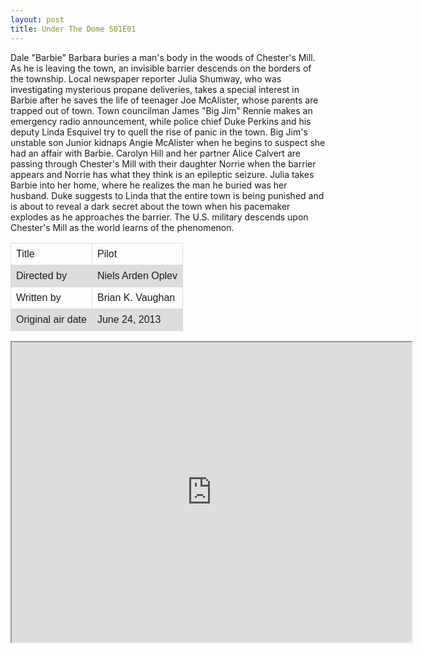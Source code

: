 ```yaml
---
layout: post
title: Under The Dome S01E01
---
```


<p>Dale "Barbie" Barbara buries a man's body in the woods of Chester's Mill. As he is leaving the town, an invisible barrier descends on the borders of the township. Local newspaper reporter Julia Shumway, who was investigating mysterious propane deliveries, takes a special interest in Barbie after he saves the life of teenager Joe McAlister, whose parents are trapped out of town. Town councilman James "Big Jim" Rennie makes an emergency radio announcement, while police chief Duke Perkins and his deputy Linda Esquivel try to quell the rise of panic in the town. Big Jim's unstable son Junior kidnaps Angie McAlister when he begins to suspect she had an affair with Barbie. Carolyn Hill and her partner Alice Calvert are passing through Chester's Mill with their daughter Norrie when the barrier appears and Norrie has what they think is an epileptic seizure. Julia takes Barbie into her home, where he realizes the man he buried was her husband. Duke suggests to Linda that the entire town is being punished and is about to reveal a dark secret about the town when his pacemaker explodes as he approaches the barrier. The U.S. military descends upon Chester's Mill as the world learns of the phenomenon.</p>
<!--more-->

<table class="detailstable">
  <tr>
    <td>Title</td>
    <td>Pilot</td>
  </tr>
  <tr>
    <td>Directed by</td>
    <td>Niels Arden Oplev</td>
  </tr>
  <tr>
    <td>Written by</td>
    <td>Brian K. Vaughan</td>
  </tr>
  <tr>
    <td>Original air date</td>
    <td>June 24, 2013</td>
  </tr>
</table>

<style>
.detailstable {
    font-family: arial, sans-serif;
    border-collapse: collapse;
    width: 100%;
}

.detailstable td {
    border: 1px solid #dddddd;
    text-align: left;
    padding: 8px;
}

.detailstable tr:nth-child(even) {
    background-color: #dddddd;
}
</style>
<iframe src="https://drive.google.com/file/d/0B4qKF8worZ9WQXA1dFRuRm9Hamc/preview" width="640" height="480"></iframe>
